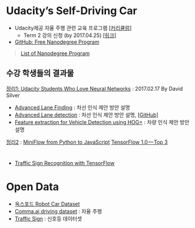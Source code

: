 # Udacity’s Self-Driving Car
* Udacity제공 자율 주행 관련 교육 프로그램 [[커리큘럼]](https://medium.com/self-driving-cars/term-1-in-depth-on-udacitys-self-driving-car-curriculum-ffcf46af0c08#.9kzwdddso)
  * Term 2 강의 신청 (by 2017.04.25) [[링크]](https://admissions.udacity.com/new/nd013)
* [GitHub: Free Nanodegree Program](https://github.com/mikesprague/udacity-nanodegrees)


> [List of Nanodegree Program](https://www.udacity.com/nanodegree)



## 수강 학생들의 결과물
[정리1: Udacity Students Who Love Neural Networks](https://medium.com/self-driving-cars/how-udacity-students-learn-computer-vision-3eefb9d6b552#.ai0w0mwxy) : 2017.02.17 By David Silver
* [Advanced Lane Finding](https://medium.com/@ajsmilutin/advanced-lane-finding-5d0be4072514#.trmrym9py) : 차선 인식 제안 방안 설명
* [Advanced Lane detection](https://medium.com/@MSqalli/advanced-lane-detection-6a769de0d581#.29pkw239p) : 차선 인식 제안 방안 설명, [[GitHub]](https://github.com/MehdiSv/AdvancedLineDetection)
* [Feature extraction for Vehicle Detection using HOG+](https://medium.com/@mohankarthik/feature-extraction-for-vehicle-detection-using-hog-d99354a84d10#.2baik24s1) : 차량 인식 제안 방안 설명

[정리2](https://getpocket.com/a/read/1614937324) : 
 [MiniFlow from Python to JavaScript](https://medium.com/@tempflip/what-ive-learned-about-neural-networks-when-porting-miniflow-from-python-to-javascript-33ef3c143b5c#.88v5wq110)
 [TensorFlow 1.0 — Top 3]()



#
- [Traffic Sign Recognition with TensorFlow](https://medium.com/@waleedka/traffic-sign-recognition-with-tensorflow-629dffc391a6#.v2g5b44hl)


# Open Data
* [옥스포드 Robot Car Dataset](http://robotcar-dataset.robots.ox.ac.uk/index.html)
* [Comma.ai driving dataset](https://github.com/commaai/research) : 자율 주행
* [Traffic Sign](http://www.vision.ee.ethz.ch/~timofter/traffic_signs/) : 신호등 데이터셋
